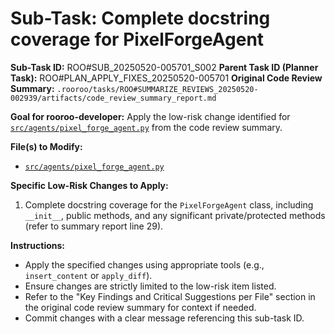 # Sub-Task: Complete docstring coverage for PixelForgeAgent

**Sub-Task ID:** ROO#SUB_20250520-005701_S002
**Parent Task ID (Planner Task):** ROO#PLAN_APPLY_FIXES_20250520-005701
**Original Code Review Summary:** `.rooroo/tasks/ROO#SUMMARIZE_REVIEWS_20250520-002939/artifacts/code_review_summary_report.md`

**Goal for rooroo-developer:**
Apply the low-risk change identified for [`src/agents/pixel_forge_agent.py`](src/agents/pixel_forge_agent.py) from the code review summary.

**File(s) to Modify:**
*   [`src/agents/pixel_forge_agent.py`](src/agents/pixel_forge_agent.py)

**Specific Low-Risk Changes to Apply:**
1.  Complete docstring coverage for the `PixelForgeAgent` class, including `__init__`, public methods, and any significant private/protected methods (refer to summary report line 29).

**Instructions:**
*   Apply the specified changes using appropriate tools (e.g., `insert_content` or `apply_diff`).
*   Ensure changes are strictly limited to the low-risk item listed.
*   Refer to the "Key Findings and Critical Suggestions per File" section in the original code review summary for context if needed.
*   Commit changes with a clear message referencing this sub-task ID.